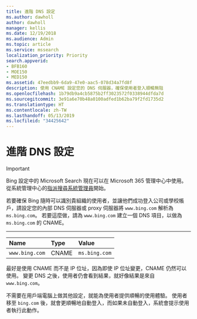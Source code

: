 ```yaml
---
title: 進階 DNS 設定
ms.author: dawholl
author: dawholl
manager: kellis
ms.date: 12/19/2018
ms.audience: Admin
ms.topic: article
ms.service: mssearch
localization_priority: Priority
search.appverid:
- BFB160
- MOE150
- MED150
ms.assetid: 47eedbb9-6da9-47e0-aac5-078d34a7fd8f
description: 使用 CNAME 設定您的 DNS 伺服器，確保使用者登入順暢無阻
ms.openlocfilehash: 1b79db9a4cb5875b2ff3023572f0338944dfda7d
ms.sourcegitcommit: 3e91a6e70b48a0100adfed1b62ba79f2fd1735d2
ms.translationtype: HT
ms.contentlocale: zh-TW
ms.lasthandoff: 05/13/2019
ms.locfileid: "34425642"
---
```

# <a name="advanced-dns-configuration"></a>進階 DNS 設定

> [!IMPORTANT]
> Bing 設定中的 Microsoft Search 現在可以在 Microsoft 365 管理中心中使用。 從系統管理中心的[指派搜尋系統管理員](https://docs.microsoft.com/zh-TW/microsoftsearch/setup-microsoft-search#step-2-assign-search-admin-and-search-editor)開始。
    
若要確保 Bing 隨時可以識別貴組織的使用者，並讓他們成功登入公司或學校帳戶，請設定您的內部 DNS 伺服器或 proxy 伺服器將 `www.bing.com` 解析為 `ms.bing.com`。 若要這麼做，請為 `www.bing.com` 建立一個 DNS 項目，以做為 `ms.bing.com` 的 CNAME。
  
****

|**Name**|**Type**|**Value**|
|:-----|:-----|:-----|
|`www.bing.com`  <br/> |CNAME  <br/> |`ms.bing.com`  <br/> |
   
最好是使用 CNAME 而不是 IP 位址，因為即使 IP 位址變更，CNAME 仍然可以使用。 變更 DNS 之後，使用者仍會看到結果，就好像結果是來自 `www.bing.com`。 
  
不需要在用戶端電腦上做其他設定，就能為使用者提供順暢的使用體驗。 使用者移至 `bing.com` 後，就會更順暢地自動登入，而如果未自動登入，系統會提示使用者執行此動作。
